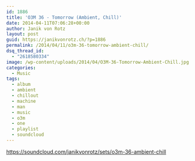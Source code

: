 ```yaml
---
id: 1886
title: 'O3M 36 - Tomorrow (Ambient, Chill)'
date: 2014-04-11T07:06:28+00:00
author: Janik von Rotz
layout: post
guid: https://janikvonrotz.ch/?p=1886
permalink: /2014/04/11/o3m-36-tomorrow-ambient-chill/
dsq_thread_id:
  - "2618580334"
image: /wp-content/uploads/2014/04/O3M-36-Tomorrow-Ambient-Chill.jpg
categories:
  - Music
tags:
  - album
  - ambient
  - chillout
  - machine
  - man
  - music
  - o3m
  - one
  - playlist
  - soundcloud
---
```

https://soundcloud.com/janikvonrotz/sets/o3m-36-ambient-chill